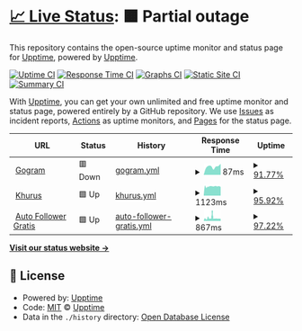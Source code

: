 # [📈 Live Status](https://status.gogram.co): <!--live status--> **🟧 Partial outage**

This repository contains the open-source uptime monitor and status page for [Upptime](https://status.gogram.co), powered by [Upptime](https://github.com/upptime/upptime).

[![Uptime CI](https://github.com/enggaraziz/status/workflows/Uptime%20CI/badge.svg)](https://github.com/enggaraziz/statua/actions?query=workflow%3A%22Uptime+CI%22)
[![Response Time CI](https://github.com/enggaraziz/status/workflows/Response%20Time%20CI/badge.svg)](https://github.com/enggaraziz/status/actions?query=workflow%3A%22Response+Time+CI%22)
[![Graphs CI](https://github.com/enggaraziz/status/workflows/Graphs%20CI/badge.svg)](https://github.com/enggaraziz/status/actions?query=workflow%3A%22Graphs+CI%22)
[![Static Site CI](https://github.com/enggaraziz/status/workflows/Static%20Site%20CI/badge.svg)](https://github.com/enggaraziz/status/actions?query=workflow%3A%22Static+Site+CI%22)
[![Summary CI](https://github.com/enggaraziz/status/workflows/Summary%20CI/badge.svg)](https://github.com/enggaraziz/status/actions?query=workflow%3A%22Summary+CI%22)

With [Upptime](https://status.gogram.co), you can get your own unlimited and free uptime monitor and status page, powered entirely by a GitHub repository. We use [Issues](https://github.com/upptime/upptime/issues) as incident reports, [Actions](https://github.com/enggaraziz/status/actions) as uptime monitors, and [Pages](https://status.gogram.co) for the status page.

<!--start: status pages-->
<!-- This summary is generated by Upptime (https://github.com/upptime/upptime) -->
<!-- Do not edit this manually, your changes will be overwritten -->
<!-- prettier-ignore -->
| URL | Status | History | Response Time | Uptime |
| --- | ------ | ------- | ------------- | ------ |
| <img alt="" src="https://favicons.githubusercontent.com/www.gogram.co" height="13"> [Gogram](https://www.gogram.co) | 🟥 Down | [gogram.yml](https://github.com/enggaraziz/status/commits/HEAD/history/gogram.yml) | <details><summary><img alt="Response time graph" src="./graphs/gogram/response-time-week.png" height="20"> 87ms</summary><br><a href="https://status.gogram.co/history/gogram"><img alt="Response time 87" src="https://img.shields.io/endpoint?url=https%3A%2F%2Fraw.githubusercontent.com%2Fenggaraziz%2Fstatus%2FHEAD%2Fapi%2Fgogram%2Fresponse-time.json"></a><br><a href="https://status.gogram.co/history/gogram"><img alt="24-hour response time 116" src="https://img.shields.io/endpoint?url=https%3A%2F%2Fraw.githubusercontent.com%2Fenggaraziz%2Fstatus%2FHEAD%2Fapi%2Fgogram%2Fresponse-time-day.json"></a><br><a href="https://status.gogram.co/history/gogram"><img alt="7-day response time 87" src="https://img.shields.io/endpoint?url=https%3A%2F%2Fraw.githubusercontent.com%2Fenggaraziz%2Fstatus%2FHEAD%2Fapi%2Fgogram%2Fresponse-time-week.json"></a><br><a href="https://status.gogram.co/history/gogram"><img alt="30-day response time 87" src="https://img.shields.io/endpoint?url=https%3A%2F%2Fraw.githubusercontent.com%2Fenggaraziz%2Fstatus%2FHEAD%2Fapi%2Fgogram%2Fresponse-time-month.json"></a><br><a href="https://status.gogram.co/history/gogram"><img alt="1-year response time 87" src="https://img.shields.io/endpoint?url=https%3A%2F%2Fraw.githubusercontent.com%2Fenggaraziz%2Fstatus%2FHEAD%2Fapi%2Fgogram%2Fresponse-time-year.json"></a></details> | <details><summary><a href="https://status.gogram.co/history/gogram">91.77%</a></summary><a href="https://status.gogram.co/history/gogram"><img alt="All-time uptime 76.03%" src="https://img.shields.io/endpoint?url=https%3A%2F%2Fraw.githubusercontent.com%2Fenggaraziz%2Fstatus%2FHEAD%2Fapi%2Fgogram%2Fuptime.json"></a><br><a href="https://status.gogram.co/history/gogram"><img alt="24-hour uptime 100.00%" src="https://img.shields.io/endpoint?url=https%3A%2F%2Fraw.githubusercontent.com%2Fenggaraziz%2Fstatus%2FHEAD%2Fapi%2Fgogram%2Fuptime-day.json"></a><br><a href="https://status.gogram.co/history/gogram"><img alt="7-day uptime 91.77%" src="https://img.shields.io/endpoint?url=https%3A%2F%2Fraw.githubusercontent.com%2Fenggaraziz%2Fstatus%2FHEAD%2Fapi%2Fgogram%2Fuptime-week.json"></a><br><a href="https://status.gogram.co/history/gogram"><img alt="30-day uptime 76.03%" src="https://img.shields.io/endpoint?url=https%3A%2F%2Fraw.githubusercontent.com%2Fenggaraziz%2Fstatus%2FHEAD%2Fapi%2Fgogram%2Fuptime-month.json"></a><br><a href="https://status.gogram.co/history/gogram"><img alt="1-year uptime 76.03%" src="https://img.shields.io/endpoint?url=https%3A%2F%2Fraw.githubusercontent.com%2Fenggaraziz%2Fstatus%2FHEAD%2Fapi%2Fgogram%2Fuptime-year.json"></a></details>
| <img alt="" src="https://favicons.githubusercontent.com/www.khur.us" height="13"> [Khurus](https://www.khur.us) | 🟩 Up | [khurus.yml](https://github.com/enggaraziz/status/commits/HEAD/history/khurus.yml) | <details><summary><img alt="Response time graph" src="./graphs/khurus/response-time-week.png" height="20"> 1123ms</summary><br><a href="https://status.gogram.co/history/khurus"><img alt="Response time 1197" src="https://img.shields.io/endpoint?url=https%3A%2F%2Fraw.githubusercontent.com%2Fenggaraziz%2Fstatus%2FHEAD%2Fapi%2Fkhurus%2Fresponse-time.json"></a><br><a href="https://status.gogram.co/history/khurus"><img alt="24-hour response time 1059" src="https://img.shields.io/endpoint?url=https%3A%2F%2Fraw.githubusercontent.com%2Fenggaraziz%2Fstatus%2FHEAD%2Fapi%2Fkhurus%2Fresponse-time-day.json"></a><br><a href="https://status.gogram.co/history/khurus"><img alt="7-day response time 1123" src="https://img.shields.io/endpoint?url=https%3A%2F%2Fraw.githubusercontent.com%2Fenggaraziz%2Fstatus%2FHEAD%2Fapi%2Fkhurus%2Fresponse-time-week.json"></a><br><a href="https://status.gogram.co/history/khurus"><img alt="30-day response time 1197" src="https://img.shields.io/endpoint?url=https%3A%2F%2Fraw.githubusercontent.com%2Fenggaraziz%2Fstatus%2FHEAD%2Fapi%2Fkhurus%2Fresponse-time-month.json"></a><br><a href="https://status.gogram.co/history/khurus"><img alt="1-year response time 1197" src="https://img.shields.io/endpoint?url=https%3A%2F%2Fraw.githubusercontent.com%2Fenggaraziz%2Fstatus%2FHEAD%2Fapi%2Fkhurus%2Fresponse-time-year.json"></a></details> | <details><summary><a href="https://status.gogram.co/history/khurus">95.92%</a></summary><a href="https://status.gogram.co/history/khurus"><img alt="All-time uptime 96.47%" src="https://img.shields.io/endpoint?url=https%3A%2F%2Fraw.githubusercontent.com%2Fenggaraziz%2Fstatus%2FHEAD%2Fapi%2Fkhurus%2Fuptime.json"></a><br><a href="https://status.gogram.co/history/khurus"><img alt="24-hour uptime 100.00%" src="https://img.shields.io/endpoint?url=https%3A%2F%2Fraw.githubusercontent.com%2Fenggaraziz%2Fstatus%2FHEAD%2Fapi%2Fkhurus%2Fuptime-day.json"></a><br><a href="https://status.gogram.co/history/khurus"><img alt="7-day uptime 95.92%" src="https://img.shields.io/endpoint?url=https%3A%2F%2Fraw.githubusercontent.com%2Fenggaraziz%2Fstatus%2FHEAD%2Fapi%2Fkhurus%2Fuptime-week.json"></a><br><a href="https://status.gogram.co/history/khurus"><img alt="30-day uptime 96.47%" src="https://img.shields.io/endpoint?url=https%3A%2F%2Fraw.githubusercontent.com%2Fenggaraziz%2Fstatus%2FHEAD%2Fapi%2Fkhurus%2Fuptime-month.json"></a><br><a href="https://status.gogram.co/history/khurus"><img alt="1-year uptime 96.47%" src="https://img.shields.io/endpoint?url=https%3A%2F%2Fraw.githubusercontent.com%2Fenggaraziz%2Fstatus%2FHEAD%2Fapi%2Fkhurus%2Fuptime-year.json"></a></details>
| <img alt="" src="https://favicons.githubusercontent.com/www.autofollowergratis.com" height="13"> [Auto Follower Gratis](https://www.autofollowergratis.com) | 🟩 Up | [auto-follower-gratis.yml](https://github.com/enggaraziz/status/commits/HEAD/history/auto-follower-gratis.yml) | <details><summary><img alt="Response time graph" src="./graphs/auto-follower-gratis/response-time-week.png" height="20"> 867ms</summary><br><a href="https://status.gogram.co/history/auto-follower-gratis"><img alt="Response time 777" src="https://img.shields.io/endpoint?url=https%3A%2F%2Fraw.githubusercontent.com%2Fenggaraziz%2Fstatus%2FHEAD%2Fapi%2Fauto-follower-gratis%2Fresponse-time.json"></a><br><a href="https://status.gogram.co/history/auto-follower-gratis"><img alt="24-hour response time 649" src="https://img.shields.io/endpoint?url=https%3A%2F%2Fraw.githubusercontent.com%2Fenggaraziz%2Fstatus%2FHEAD%2Fapi%2Fauto-follower-gratis%2Fresponse-time-day.json"></a><br><a href="https://status.gogram.co/history/auto-follower-gratis"><img alt="7-day response time 867" src="https://img.shields.io/endpoint?url=https%3A%2F%2Fraw.githubusercontent.com%2Fenggaraziz%2Fstatus%2FHEAD%2Fapi%2Fauto-follower-gratis%2Fresponse-time-week.json"></a><br><a href="https://status.gogram.co/history/auto-follower-gratis"><img alt="30-day response time 777" src="https://img.shields.io/endpoint?url=https%3A%2F%2Fraw.githubusercontent.com%2Fenggaraziz%2Fstatus%2FHEAD%2Fapi%2Fauto-follower-gratis%2Fresponse-time-month.json"></a><br><a href="https://status.gogram.co/history/auto-follower-gratis"><img alt="1-year response time 777" src="https://img.shields.io/endpoint?url=https%3A%2F%2Fraw.githubusercontent.com%2Fenggaraziz%2Fstatus%2FHEAD%2Fapi%2Fauto-follower-gratis%2Fresponse-time-year.json"></a></details> | <details><summary><a href="https://status.gogram.co/history/auto-follower-gratis">97.22%</a></summary><a href="https://status.gogram.co/history/auto-follower-gratis"><img alt="All-time uptime 97.36%" src="https://img.shields.io/endpoint?url=https%3A%2F%2Fraw.githubusercontent.com%2Fenggaraziz%2Fstatus%2FHEAD%2Fapi%2Fauto-follower-gratis%2Fuptime.json"></a><br><a href="https://status.gogram.co/history/auto-follower-gratis"><img alt="24-hour uptime 100.00%" src="https://img.shields.io/endpoint?url=https%3A%2F%2Fraw.githubusercontent.com%2Fenggaraziz%2Fstatus%2FHEAD%2Fapi%2Fauto-follower-gratis%2Fuptime-day.json"></a><br><a href="https://status.gogram.co/history/auto-follower-gratis"><img alt="7-day uptime 97.22%" src="https://img.shields.io/endpoint?url=https%3A%2F%2Fraw.githubusercontent.com%2Fenggaraziz%2Fstatus%2FHEAD%2Fapi%2Fauto-follower-gratis%2Fuptime-week.json"></a><br><a href="https://status.gogram.co/history/auto-follower-gratis"><img alt="30-day uptime 97.36%" src="https://img.shields.io/endpoint?url=https%3A%2F%2Fraw.githubusercontent.com%2Fenggaraziz%2Fstatus%2FHEAD%2Fapi%2Fauto-follower-gratis%2Fuptime-month.json"></a><br><a href="https://status.gogram.co/history/auto-follower-gratis"><img alt="1-year uptime 97.36%" src="https://img.shields.io/endpoint?url=https%3A%2F%2Fraw.githubusercontent.com%2Fenggaraziz%2Fstatus%2FHEAD%2Fapi%2Fauto-follower-gratis%2Fuptime-year.json"></a></details>

<!--end: status pages-->

[**Visit our status website →**](https://status.gogram.co)

## 📄 License

- Powered by: [Upptime](https://github.com/upptime/upptime)
- Code: [MIT](./LICENSE) © [Upptime](https://status.gogram.co)
- Data in the `./history` directory: [Open Database License](https://opendatacommons.org/licenses/odbl/1-0/)
